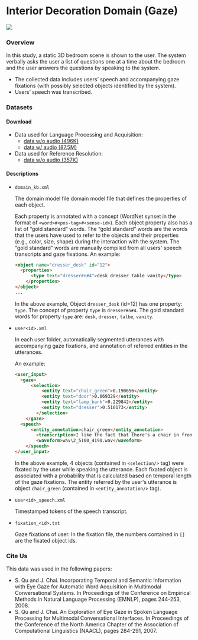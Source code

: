# Interior Decoration Domain (Gaze)

![](https://sled.eecs.umich.edu/media/datasets/eye-gaze.png)

### Overview

In this study, a static 3D bedroom scene is shown to the user. The system verbally asks the user a list of questions one at a time about the bedroom and the user answers the questions by speaking to the system.

- The collected data includes users’ speech and accompanying gaze fixations (with possibly selected objects identified by the system).
- Users’ speech was transcribed.

### Datasets

#### Download

- Data used for Language Processing and Acquisition:
  - [data w/o audio (496K)](https://www.dropbox.com/s/o3tz26t5jrx7y2t/interior_gaze_data.zip?dl=0)
  - [data w/ audio (87.5M)](https://www.dropbox.com/s/ig7nw5z9hue4nvx/interior_gaze_data_with_audio.zip?dl=0)
- Data used for Reference Resolution:
  - [data w/o audio (357K)](https://www.dropbox.com/s/uc34blxpy1r8j92/interior_design_data.zip?dl=0)

#### Descriptions

- `domain_kb.xml` 

  The domain model file domain model file that defines the properties of each object. 

  Each property is annotated with a concept (WordNet synset in the format of `<word>#<pos-tag>#<sense-id>`). Each object property also has a list of “gold standard” words. The “gold standard” words are the words that the users have used to refer to the objects and their properties (e.g., color, size, shape) during the interaction with the system. The “gold standard” words are manually compiled from all users' speech transcripts and gaze fixations. 
  An example:

  ```html
  <object name="dresser_desk" id="12">
  	<properties>
  		<type text="dresser#n#4">desk dresser table vanity</type>
      </properties>
  </object>
  ...
  ```

  In the above example,
  Object `dresser_desk` (id=12) has one property: `type`.
  The concept of property `type` is `dresser#n#4`.
  The gold standard words for property `type` are: `desk`, `dresser`, `talbe`, `vanity`.

- `user<id>.xml` 

  In each user folder, automatically segmented utterances with accompanying gaze fixations, and annotation of referred entities in the utterances. 

  An example:

  ```html
  <user_input>
  	<gaze>
  		<selection>
  			<entity text="chair_green">0.190656</entity>
  			<entity text="door">0.069329</entity>
  			<entity text="lamp_bank">0.229842</entity>
  			<entity text="dresser">0.510173</entity>
          </selection>
      </gaze>
  	<speech>
  		<entity_annotation>chair_green</entity_annotation>
          <transcription>I like the fact that there's a chair in front of the</transcription>
          <waveform>wav\2_5100_4190.wav</waveform>
      </speech>
  </user_input>
  ```

  In the above example,
  4 objects (contained in `<selection/>` tag) were fixated by the user while speaking the utterance.
  Each fixated object is associated with a probability that is calculated based on temporal length of the gaze fixations.
  The entity referred by the user's utterance is object `chair_green` (contained in `<entity_annotation/>` tag).

- `user<id>_speech.xml` 

  Timestamped tokens of the speech transcript.

- `fixation_<id>.txt` 

  Gaze fixations of user. In the fixation file, the numbers contained in `[]` are the fixated object ids.

### Cite Us

This data was used in the following papers:

- S. Qu and J. Chai. Incorporating Temporal and Semantic Information with Eye Gaze for Automatic Word Acquisition in Multimodal Conversational Systems. In Proceedings of the Conference on Empirical Methods in Natural Language Processing (EMNLP), pages 244-253, 2008.
- S. Qu and J. Chai. An Exploration of Eye Gaze in Spoken Language Processing for Multimodal Conversational Interfaces. In Proceedings of the Conference of the North America Chapter of the Association of Computational Linguistics (NAACL), pages 284-291, 2007.